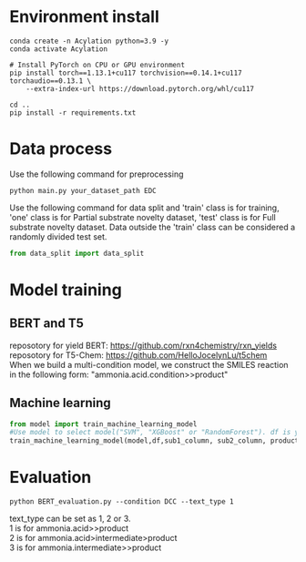 # Environment install

```shell
conda create -n Acylation python=3.9 -y
conda activate Acylation

# Install PyTorch on CPU or GPU environment
pip install torch==1.13.1+cu117 torchvision==0.14.1+cu117 torchaudio==0.13.1 \
    --extra-index-url https://download.pytorch.org/whl/cu117

cd ..
pip install -r requirements.txt
```

# Data process
Use the following command for preprocessing
```shell
python main.py your_dataset_path EDC
```
Use the following command for data split and 'train' class is for training, 'one' class is for Partial substrate novelty dataset, 'test' class is for Full substrate novelty dataset. 
Data outside the 'train' class can be considered a randomly divided test set.
```python
from data_split import data_split

```
# Model training
## BERT and T5
reposotory for yield BERT: https://github.com/rxn4chemistry/rxn_yields
<br />
reposotory for T5-Chem: https://github.com/HelloJocelynLu/t5chem
<br />
When we build a multi-condition model, we construct the SMILES reaction in the following form:
"ammonia.acid.condition>>product"
## Machine learning
```python
from model import train_machine_learning_model
#Use model to select model("SVM", "XGBoost" or "RandomForest"). df is yourdataset, sub1_column is the tiele of ammonia column, sub2_column is the title of acid column and product_column is the title of product column.
train_machine_learning_model(model,df,sub1_column, sub2_column, product_column)
```
# Evaluation
```shell
python BERT_evaluation.py --condition DCC --text_type 1
```
text_type can be set as 1, 2 or 3.
<br />
1 is for ammonia.acid>>product
<br />
2 is for ammonia.acid>intermediate>product
<br />
3 is for ammonia.intermediate>>product